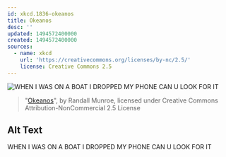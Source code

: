 ```yaml
---
id: xkcd.1836-okeanos
title: Okeanos
desc: ''
updated: 1494572400000
created: 1494572400000
sources:
  - name: xkcd
    url: 'https://creativecommons.org/licenses/by-nc/2.5/'
    license: Creative Commons 2.5
---
```

![WHEN I WAS ON A BOAT I DROPPED MY PHONE CAN U LOOK FOR IT](https://imgs.xkcd.com/comics/okeanos.png)
> "[Okeanos](https://xkcd.com/1836/)", by Randall Munroe, licensed under Creative Commons Attribution-NonCommercial 2.5 License

## Alt Text
WHEN I WAS ON A BOAT I DROPPED MY PHONE CAN U LOOK FOR IT
